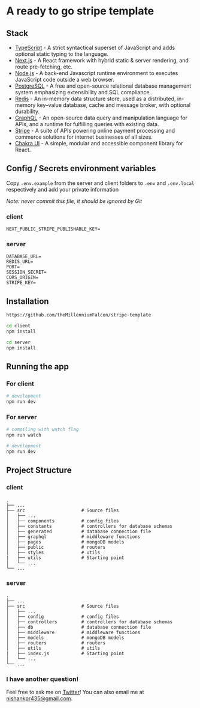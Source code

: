 # A ready to go stripe template

## Stack

- [TypeScript](https://www.typescriptlang.org/) - A strict syntactical superset of JavaScript and adds optional static typing to the language.
- [Next.js](https://nextjs.org/) - A React framework with hybrid static & server rendering, and route pre-fetching, etc.
- [Node.js](https://nodejs.org/en/) - A back-end Javascript runtime environment to executes JavaScript code outside a web browser.
- [PostgreSQL](https://www.postgresql.org/) - A free and open-source relational database management system emphasizing extensibility and SQL compliance.
- [Redis](https://redis.io/) - An in-memory data structure store, used as a distributed, in-memory key–value database, cache and message broker, with optional durability.
- [GraphQL](https://graphql.org/) - An open-source data query and manipulation language for APIs, and a runtime for fulfilling queries with existing data.
- [Stripe](https://stripe.com/) - A suite of APIs powering online payment processing and commerce solutions for internet businesses of all sizes.
- [Chakra UI](https://chakra-ui.com/) - A simple, modular and accessible component library for React.

## Config / Secrets environment variables

Copy `.env.example` from the server and client folders to `.env` and `.env.local` respectively and add your private information

*Note: never commit this file, it should be ignored by Git*

### client
```
NEXT_PUBLIC_STRIPE_PUBLISHABLE_KEY=
```

### server
```
DATABASE_URL=
REDIS_URL=
PORT=
SESSION_SECRET=
CORS_ORIGIN=
STRIPE_KEY=
```

## Installation

```bash
https://github.com/theMillenniumFalcon/stripe-template
```

```bash
cd client
npm install
```

```bash
cd server
npm install
```

## Running the app

### For client
```bash
# development
npm run dev
```

### For server
```bash
# compiling with watch flag
npm run watch

# development
npm run dev
```

## Project Structure

### client

    .
    ├── ...
    ├── src                     # Source files
    │   ├── ...
    │   ├── components          # config files
    │   ├── constants           # controllers for database schemas
    │   ├── generated           # database connection file
    │   ├── graphql             # middleware functions
    │   ├── pages               # mongoDB models
    │   ├── public              # routers
    │   ├── styles              # utils
    |   ├── utils               # Starting point
    │   └── ...
    └── ...

### server

    .
    ├── ...
    ├── src                     # Source files
    │   ├── ...
    │   ├── config              # config files
    │   ├── controllers         # controllers for database schemas
    │   ├── db                  # database connection file
    │   ├── middleware          # middleware functions
    │   ├── models              # mongoDB models
    │   ├── routers             # routers
    │   ├── utils               # utils
    |   ├── index.js            # Starting point
    │   └── ...
    └── ...

### I have another question!

Feel free to ask me on [Twitter](https://twitter.com/nishankstwt)! You can also email me at nishankpr435@gmail.com.